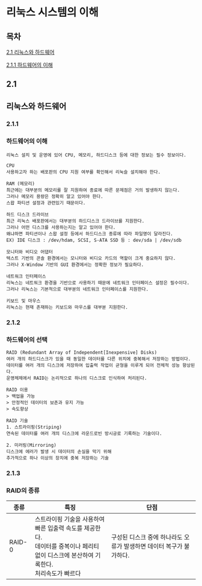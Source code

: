 
# 리눅스 시스템의 이해

## 목차

[2.1 리눅스와 하드웨어](#리눅스와-하드웨어)

[2.1.1 하드웨어의 이해](#하드웨어의-이해)

## 2.1
## 리눅스와 하드웨어

### 2.1.1
### 하드웨어의 이해

    리눅스 설치 및 운영에 있어 CPU, 메모리, 하드디스크 등에 대한 정보는 필수 정보이다.

    CPU
    사용하고자 하는 배포판의 CPU 지원 여부를 확인해서 리눅슬 설치해야 한다.

    RAM (메모리)
    최근에는 대부분의 메모리를 잘 지원하여 종료에 따른 문제점은 거의 발생하지 않는다.
    그러나 메모리 용량은 정확히 알고 있어야 한다.
    스왑 파티션 설정과 관련있기 때문이다.

    하드 디스크 드라이브
    최근 리눅스 배포판에서는 대부분의 하드디스크 드라이브를 지원한다.
    그러나 어떤 디스크를 사용하는지는 알고 있어야 한다.
    왜냐하면 파티션이나 스왑 설정 등에서 하드디스크 종류에 따라 파일명이 달라진다.
    EX) IDE 디스크 : /dev/hdam, SCSI, S-ATA SSD 등 : dev/sda | /dev/sdb

    모니터와 비디오 어댑터
    텍스트 기반의 콘솔 환경에서는 모니터와 비디오 카드의 역할이 크게 중요하지 않다.
    그러나 X-Window 기반의 GUI 환경에서는 정확한 정보가 필요하다.

    네트워크 인터페이스
    리눅스는 네트워크 환경을 기반으로 사용하기 때문에 네트워크 인터페이스 설정은 필수이다.
    그러나 리눅스는 기본적으로 대부분의 네트워크 인터페이스를 지원한다.

    키보드 및 마우스
    리눅스는 현재 존재하는 키보드와 마우스를 대부분 지원한다.

### 2.1.2
### 하드웨어의 선택

    RAID (Redundant Array of Independent[Inexpensive] Disks)
    여러 개의 하드디스크가 있을 때 동일한 데이터를 다른 위치에 중복해서 저장하는 방법이다.
    데이터를 여러 개의 디스크에 저장하여 입출력 작업이 균형을 이루게 되어 전체적 성능 향상된다.
    운영체제에서 RAID는 논리적으로 하나의 디스크로 인식하여 처리된다.

    RAID 이용
    > 백업을 가능
    > 안정적인 데이터의 보존과 유지 가능
    > 속도향상

    RAID 기술
    1. 스트라이핑(Striping)
    연속된 데이터를 여러 개의 디스크에 라운드로빈 방시긍로 기록하는 기술이다.

    2. 미러링(Mirroring)
    디스크에 에러가 발생 시 데이터의 손실을 막기 위해 
    추가적으로 하나 이상의 장치에 중복 저장하는 기술

### 2.1.3
### RAID의 종류

|종류|특징|단점|
|---|---|---|
|RAID-0|스트라이핑 기술을 사용하여 빠른 입출력 속도를 제공한다. <br> 데이터를 중복이나 페리티 없이 디스크에 본산하여 기록한다. <br> 처리속도가 빠르다|구성된 디스크 중에 하나라도 오류가 발생하면 데이터 복구가 불가하다.|
